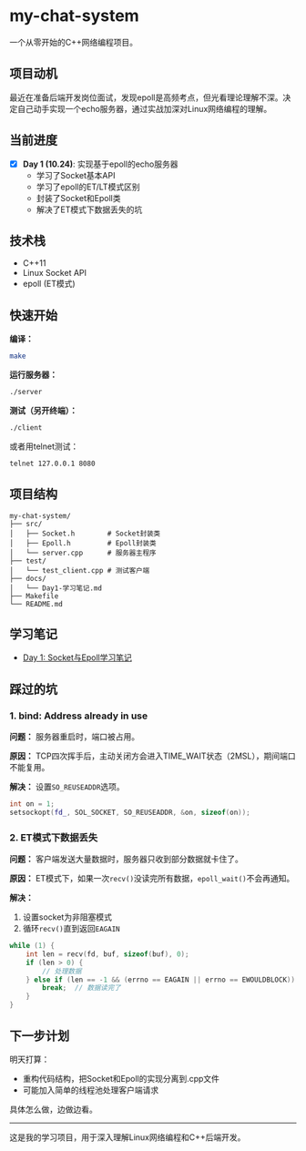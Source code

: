 # my-chat-system

一个从零开始的C++网络编程项目。

## 项目动机

最近在准备后端开发岗位面试，发现epoll是高频考点，但光看理论理解不深。决定自己动手实现一个echo服务器，通过实战加深对Linux网络编程的理解。

## 当前进度

- [x] **Day 1 (10.24)**: 实现基于epoll的echo服务器
  - 学习了Socket基本API
  - 学习了epoll的ET/LT模式区别
  - 封装了Socket和Epoll类
  - 解决了ET模式下数据丢失的坑

## 技术栈

- C++11
- Linux Socket API
- epoll (ET模式)

## 快速开始

**编译：**
```bash
make
```

**运行服务器：**
```bash
./server
```

**测试（另开终端）：**
```bash
./client
```

或者用telnet测试：
```bash
telnet 127.0.0.1 8080
```

## 项目结构

```
my-chat-system/
├── src/
│   ├── Socket.h        # Socket封装类
│   ├── Epoll.h         # Epoll封装类
│   └── server.cpp      # 服务器主程序
├── test/
│   └── test_client.cpp # 测试客户端
├── docs/
│   └── Day1-学习笔记.md
├── Makefile
└── README.md
```

## 学习笔记

- [Day 1: Socket与Epoll学习笔记](docs/Day1-学习笔记.md)

## 踩过的坑

### 1. bind: Address already in use

**问题：** 服务器重启时，端口被占用。

**原因：** TCP四次挥手后，主动关闭方会进入TIME_WAIT状态（2MSL），期间端口不能复用。

**解决：** 设置`SO_REUSEADDR`选项。

```cpp
int on = 1;
setsockopt(fd_, SOL_SOCKET, SO_REUSEADDR, &on, sizeof(on));
```

### 2. ET模式下数据丢失

**问题：** 客户端发送大量数据时，服务器只收到部分数据就卡住了。

**原因：** ET模式下，如果一次`recv()`没读完所有数据，`epoll_wait()`不会再通知。

**解决：** 
1. 设置socket为非阻塞模式
2. 循环`recv()`直到返回`EAGAIN`

```cpp
while (1) {
    int len = recv(fd, buf, sizeof(buf), 0);
    if (len > 0) {
        // 处理数据
    } else if (len == -1 && (errno == EAGAIN || errno == EWOULDBLOCK)) {
        break;  // 数据读完了
    }
}
```

## 下一步计划

明天打算：
- 重构代码结构，把Socket和Epoll的实现分离到.cpp文件
- 可能加入简单的线程池处理客户端请求

具体怎么做，边做边看。

---

这是我的学习项目，用于深入理解Linux网络编程和C++后端开发。

